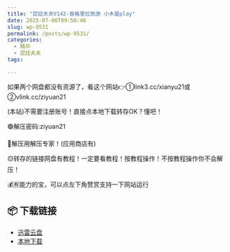 ```yaml
---
title: "昆廷夫夫V142-香格里拉旅游 小木屋play"
date: 2025-07-06T09:50:46
slug: wp-9531
permalink: /posts/wp-9531/
categories:
  - 精华
  - 昆廷夫夫
tags:

---
```


如果两个网盘都没有资源了，看这个网站👉①link3.cc/xianyu21或②vlink.cc/ziyuan21

(本站)不需要注册账号！直接点本地下载转存OK？懂吧！

🟢解压密码:ziyuan21

🔵解压用解压专家！(应用商店有)

🟡转存的链接网盘有教程！一定要看教程！按教程操作！不按教程操作你不会解压！

💰🈶能力的宝，可以点左下角赞赏支持一下网站运行

## 📦 下载链接
- [迅雷云盘](https://blziyuan21.com/pay-download/9531?key=d3f1e21c95&down_id=0)
- [本地下载](https://blziyuan21.com/pay-download/9531?key=d3f1e21c95&down_id=1)

